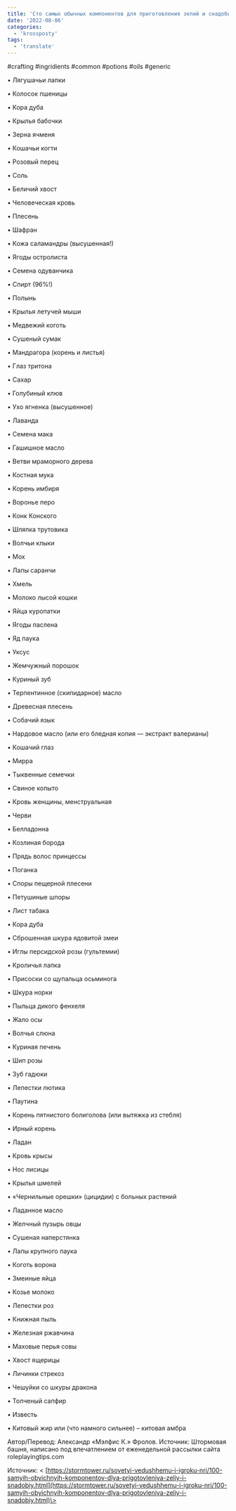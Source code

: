 ```yaml
---
title: 'Сто самых обычных компонентов для приготовления зелий и снадобий'
date: '2022-08-06'
categories:
  - 'krossposty'
tags:
  - 'translate'
---
```


#crafting #ingridients #common #potions #oils #generic

• Лягушачьи лапки

• Колосок пшеницы

• Кора дуба

• Крылья бабочки

• Зерна ячменя

• Кошачьи когти

• Розовый перец

• Соль

• Беличий хвост

• Человеческая кровь

• Плесень

• Шафран

• Кожа саламандры (высушенная!)

• Ягоды остролиста

• Семена одуванчика

• Спирт (96%!)

• Полынь

• Крылья летучей мыши

• Медвежий коготь

• Сушеный сумак

• Мандрагора (корень и листья)

• Глаз тритона

• Сахар

• Голубиный клюв

• Ухо ягненка (высушенное)

• Лаванда

• Семена мака

• Гашишное масло

• Ветви мраморного дерева

• Костная мука

• Корень имбиря

• Воронье перо

• Конк Конского

• Шляпка трутовика

• Волчьи клыки

• Мох

• Лапы саранчи

• Хмель

• Молоко лысой кошки

• Яйца куропатки

• Ягоды паслена

• Яд паука

• Уксус

• Жемчужный порошок

• Куриный зуб

• Терпентинное (скипидарное) масло

• Древесная плесень

• Собачий язык

• Нардовое масло (или его бледная копия — экстракт валерианы)

• Кошачий глаз

• Мирра

• Тыквенные семечки

• Свиное копыто

• Кровь женщины, менструальная

• Черви

• Белладонна

• Козлиная борода

• Прядь волос принцессы

• Поганка

• Споры пещерной плесени

• Петушиные шпоры

• Лист табака

• Кора дуба

• Сброшенная шкура ядовитой змеи

• Иглы персидской розы (гультемии)

• Кроличья лапка

• Присоски со щупальца осьминога

• Шкура норки

• Пыльца дикого фенхеля

• Жало осы

• Волчья слюна

• Куриная печень

• Шип розы

• Зуб гадюки

• Лепестки лютика

• Паутина

• Корень пятнистого болиголова (или вытяжка из стебля)

• Ирный корень

• Ладан

• Кровь крысы

• Нос лисицы

• Крылья шмелей

• «Чернильные орешки» (цицидии) с больных растений

• Ладанное масло

• Желчный пузырь овцы

• Сушеная наперстянка

• Лапы крупного паука

• Коготь ворона

• Змеиные яйца

• Козье молоко

• Лепестки роз

• Книжная пыль

• Железная ржавчина

• Маховые перья совы

• Хвост ящерицы

• Личинки стрекоз

• Чешуйки со шкуры дракона

• Толченый сапфир

• Известь

• Китовый жир или (что намного сильнее) – китовая амбра

Автор/Перевод: Александр «Мэлфис К.» Фролов. Источник: Штормовая башня, написано под впечатлением от еженедельной рассылки сайта roleplayingtips.com

Источник: < [https://stormtower.ru/sovetyi-vedushhemu-i-igroku-nri/100-samyih-obyichnyih-komponentov-dlya-prigotovleniya-zeliy-i-snadobiy.html](https://stormtower.ru/sovetyi-vedushhemu-i-igroku-nri/100-samyih-obyichnyih-komponentov-dlya-prigotovleniya-zeliy-i-snadobiy.html)\>
